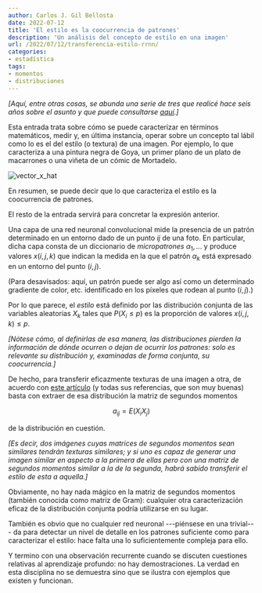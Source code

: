 ```yaml
---
author: Carlos J. Gil Bellosta
date: 2022-07-12
title: 'El estilo es la coocurrencia de patrones'
description: 'Un análisis del concepto de estilo en una imagen'
url: /2022/07/12/transferencia-estilo-rrnn/
categories:
- estadística
tags:
- momentos
- distribuciones
---
```


_[Aquí, entre otras cosas, se abunda una serie de tres que realicé hace seis años sobre el asunto y que puede consultarse [aquí](https://www.datanalytics.com/2016/09/05/mezclas-de-vectores-iii-las-funciones-involucradas/).]_

Esta entrada trata sobre cómo se puede caracterizar en términos matemáticos, medir y, en última instancia, operar sobre un concepto tal lábil como lo es el del estilo (o textura) de una imagen. Por ejemplo, lo que caracteriza a una pintura negra de Goya, un primer plano de un plato de macarrones o una viñeta de un cómic de Mortadelo.

![vector_x_hat](/wp-uploads/2016/09/vector_x_hat.jpg)

En resumen, se puede decir que lo que caracteriza el estilo es la coocurrencia de patrones.

El resto de la entrada servirá para concretar la expresión anterior.

Una capa de una red neuronal convolucional mide la presencia de un patrón determinado en un entorno dado de un punto $ij$ de una foto. En particular, dicha capa consta de un diccionario de _micropatrones_ $\alpha_1, \dots$ y produce valores $x(i,j,k)$ que indican la medida en la que el patrón $\alpha_k$ está expresado en un entorno del punto $(i,j)$.

(Para desavisados: aquí, un patrón puede ser algo así como un determinado gradiente de color, etc. identificado en los píxeles que rodean al punto $(i,j)$.)

Por lo que parece, el _estilo_ está definido por las distribución conjunta de las variables aleatorias $X_k$ tales que $P(X_i \le p)$ es la proporción de valores $x(i,j,k) \le p$.

_[Nótese cómo, al definirlas de esa manera, las distribuciones pierden la información de dónde ocurren o dejan de ocurrir los patrones: solo es relevante su distribución y, examinadas de forma conjunta, su coocurrencia.]_

De hecho, para transferir eficazmente texturas de una imagen a otra, de acuerdo con
[este artículo](https://gcamp6f.com/2017/12/05/understanding-style-transfer/)
 (y todas sus referencias, que son muy buenas) basta con extraer de esa distribución la matriz de segundos momentos

$$a_{ij} = E(X_i X_j)$$

de la distribución en cuestión.

_[Es decir, dos imágenes cuyas matrices de segundos momentos sean similares tendrán texturas similares; y si uno es capaz de generar una imagen similar en aspecto a la primera de ellas pero con una matriz de segundos momentos similar a la de la segunda, habrá sabido transferir el estilo de esta a aquella.]_

Obviamente, no hay nada mágico en la matriz de segundos momentos (también conocida como matriz de Gram): cualquier otra caracterización eficaz de la distribución conjunta podría utilizarse en su lugar.

También es obvio que no cualquier red neuronal ---piénsese en una trivial--- da para detectar un nivel de detalle en los patrones suficiente como para caracterizar el estilo: hace falta una lo suficientemente compleja para ello.

Y termino con una observación recurrente cuando se discuten cuestiones relativas al aprendizaje profundo: no hay demostraciones. La verdad en esta disciplina no se demuestra sino que se ilustra con ejemplos que existen y funcionan.